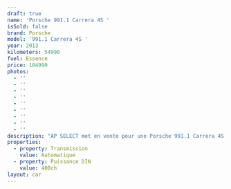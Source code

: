 ```yaml
---
draft: true
name: 'Porsche 991.1 Carrera 4S '
isSold: false
brand: Porsche
model: '991.1 Carrera 4S '
year: 2013
kilometers: 54990
fuel: Essence
price: 104990
photos:
  - ''
  - ''
  - ''
  - ''
  - ''
  - ''
  - ''
  - ''
  - ''
description: "AP SELECT met en vente pour une Porsche 991.1 Carrera 4S cabriolet 3.8 400ch PDK phase 1.\nModèle du 06/2013 avec 55 500km.\n\nCouleur Racing jaune, intérieur cuir noir, pack carbon intérieur.\n\nCarte Grise française \U0001F1EB\U0001F1F7 sans malus.\n\nVendu avec une garantie 12 mois.\n\nLe véhicule est en parfait état avec carnet complet et historique suivi full PORSCHE\n\nService vidange 2024 effectué chez Porsche Lyon.\nLes pneus sont neufs pour la vente et freins récents.\n\nÉquipements et options :\n- Boîte PDK\n- Freinage sport étriers rouge\n- Ceintures jaune\n- Système son BOSE\n- Suspensions PASM\n- Pack Carbon intérieur\n- Jantes 20\" Carrera S noires avec bords polis\n- Intérieur Cuir entendu\n- Sièges confort électrique 18 voies\n- Volant Sport +\n- Phares PDLS\n- Projecteurs de jour à LED\n- Fond de compteur gris quartz\n- Sièges chauffants\n- Aide au stationnement AV / AR\n- Affichage multifonctions plus\n- Climatisation\n- Éclairage et essuie-glaces automatique\n- Rétroviseurs électriques et chauffants\n- Rétroviseurs int / ext Electrochrome\n- Éclairage d’ambiance\n- Bluetooth\n\nDisponible et visible sur RDV pour acheteur sérieux.\n\nPossibilité d'une garantie 3, 6 ou 12 mois en supplément.\n\nRéalisation des démarches d'immatriculation.\n\nAP SELECT vous propose des solutions de courtage et de conciergerie sur mesure pour profiter librement de votre passion et de votre patrimoine.\n\nPrenez le volant, AP SELECT s'occupe du reste."
properties:
  - property: Transmission
    value: Automatique
  - property: Puissance DIN
    value: 400ch
layout: car
---
```


